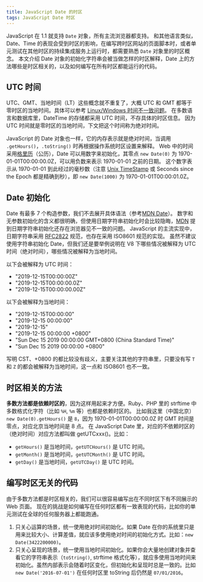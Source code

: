 ```yaml
---
title: JavaScript Date 的时区
tags: JavaScript Date 时区
---
```


JavaScript 在 1.1 就支持 `Date` 对象，所有主流浏览器都支持。
和其他语言类似，Date、Time 的表现会受到时区的影响，在编写跨时区网站的页面脚本时，或者单元测试在其他时区的持续集成服务上运行时，都需要熟悉 `Date` 对象里的时区概念。
本文介绍 Date 对象的初始化字符串会被当做怎样的时区解释，Date 上的方法哪些是时区相关的，以及如何编写在所有时区都能运行的代码。

<!--more-->

## UTC 时间

UTC、GMT、当地时间（LT）这些概念就不重复了，大概 UTC 和 GMT 都等于零时区的当地时间。具体可以参考 [Linux/Windows 时间不一致问题](https://harttle.land/2015/05/02/linux-windows-time.html)。
在多数语言和数据库里，DateTime 的存储都采用 UTC 时间，不存具体的时区信息。
因为 UTC 时间就是零时区的当地时间，下文把这个时间称为绝对时间。

JavaScript 的 Date 对象也一样，它的内存表示就是绝对时间，当调用 `.getHours()`，`.toString()` 时再根据操作系统时区设置来解释。
Web 中的时间采用[格里历][Gregorianum]（公历），Date 可以用数字来初始化，其零点 `new Date(0)` 为 1970-01-01T00:00:00.0Z，可以用负数来表示 1970-01-01 之前的日期。
这个数字表示从 1970-01-01 到此经过的毫秒数（注意 [Unix TimeStamp][unix-timestamp] 或 Seconds since the Epoch 都是精确到秒），即 `new Date(1000)` 为 1970-01-01T00:00:01.0Z。

## Date 初始化

Date 有最多 7 个构造参数，我们不去展开具体语法（参考[MDN Date](https://developer.mozilla.org/en-US/docs/Web/JavaScript/Reference/Global_Objects/Date)）。
数字和无参数初始化的含义都很明确，但使用日期字符串初始化时会比较隐晦，[MDN][mdn] 提到日期字符串初始化还存在浏览器见不一致的问题。
JavaScript 的主流实现中，日期字符串采用 [RFC2822][rfc2822] 规范，也存在采用 ISO8601 规范的实现。
虽然不建议使用字符串初始化 Date，但我们还是要举例说明在 V8 下哪些情况被解释为 UTC 时间（绝对时间），哪些情况被解释为当地时间。

以下会被解释为 UTC 时间：

* "2019-12-15T00:00:00Z"
* "2019-12-15T00:00:00.0Z"
* "2019-12-15T00:00:00.00Z"

以下会被解释为当地时间：

* "2019-12-15T00:00:00"
* "2019-12-15 00:00:00"
* "2019-12-15"
* "2019-12-15 00:00:00 +0800"
* "Sun Dec 15 2019 00:00:00 GMT+0800 (China Standard Time)"
* "Sun Dec 15 2019 00:00:00 +0800"

写明 CST、+0800 的都比较没有歧义，主要关注其他的字符串里，只要没有写 `T` 和 `Z` 的都会被解释为当地时间，这一点和 ISO8601 也不一致。

## 时区相关的方法

**多数方法都是依赖时区的**，因为这样用起来才方便。Ruby、PHP 里的 strftime 中多数格式化字符（比如 `%H`, `%m` 等）也都是依赖时区的。
比如我这里（中国北京） `new Date(0).getHours()` 是 `8`，因为 1970-01-01T00:00:00.0Z 时 GMT 时间是零点，对应北京当地时间是 8 点。
在 JavaScript Date 里，对应的不依赖时区的（绝对时间）对应方法都叫做 getUTCxxx()。比如：

* `getHours()` 是当地时间，`getUTCHours()` 是 UTC 时间。
* `getMonth()` 是当地时间，`getUTCMonth()` 是 UTC 时间。
* `getDay()` 是当地时间，`getUTCDay()` 是 UTC 时间。

## 编写时区无关的代码

由于多数方法都是时区相关的，我们可以很容易编写出在不同时区下有不同展示的 Web 页面。
现在的挑战是如何编写在任何时区都有一致表现的代码，比如你的单元测试在全球的任何服务器上都能跑通。

1. 只关心运算的场景，统一使用绝对时间初始化。如果 Date 在你的系统里只是用来比较大小、计算差值，就应该多使用绝对时间的初始化方式。比如：`new Date(3422200000)`。
2. 只关心呈现的场景，统一使用当地时间初始化。如果你会大量地创建对象并查看它的字符串表示（`toString()`, strftime 格式化等），就应多使用当地时间来初始化。虽然内部表示会随着时区变化，但初始化和呈现时总是一致的。比如 `new Date('2016-07-01')` 在任何时区里 toString 后仍然是 `07/01/2016`。

[mdn]: https://developer.mozilla.org/en-US/docs/Web/JavaScript/Reference/Global_Objects/Date
[rfc2822]: https://tools.ietf.org/html/rfc2822
[unix-timestamp]: http://pubs.opengroup.org/onlinepubs/9699919799/basedefs/V1_chap04.html#tag_04_16
[Gregorianum]: https://zh.wikipedia.org/wiki/%E6%A0%BC%E9%87%8C%E6%9B%86